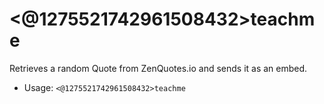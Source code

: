# <@1275521742961508432>teachme
Retrieves a random Quote from ZenQuotes.io and sends it as an embed.<br/>
 - Usage: `<@1275521742961508432>teachme`
